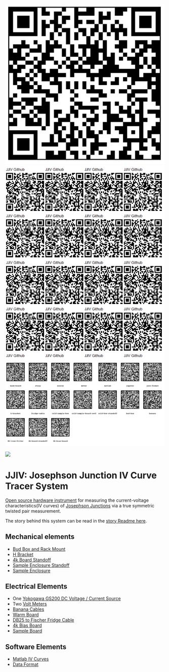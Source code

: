 ![](images/qrcode.png)
![](images/qrcode-page.png)
![](images/qrcode-array.png)


![](https://upload.wikimedia.org/wikipedia/commons/d/dd/I-V_characteristics_of_Josephson_Junction.JPG)
# JJIV: Josephson Junction IV Curve Tracer System

[Open source hardware instrument](https://github.com/lafelabs/OSHI) for measuring the current-voltage characteristics(IV curves) of [Josephson Junctions](https://en.wikipedia.org/wiki/Josephson_effect) via a true symmetric twisted pair measurement.  

The story behind this system can be read in the [story Readme here](story/README.md).

## Mechanical elements

 - [Bud Box and Rack Mount](bud-box/)
 - [H Bracket](h-bracket/)
 - [4k Board Standoff](4k-board-standoff/)
 - [Sample Enclosure Standoff](cold-box-standoff/)
 - [Sample Enclosure](cold-sample-box/)

## Electrical Elements

 - One [Yokogawa GS200 DC Voltage / Current Source](source/)
 - Two [Volt Meters](meter/)
 - [Banana Cables](banana/)
 - [Warm Board](warm-board/)
 - [DB25 to Fischer Fridge Cable](fridge-cable/)
 - [4k Bias Board](4k-bias-board/)
 - [Sample Board](cold-sample-board-rev2/)
 
## Software Elements

 - [Matlab IV Curves](matlab/)
 - [Data Format](json/)
 


